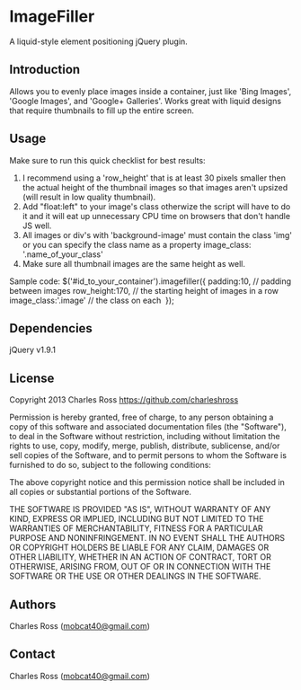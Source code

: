 ImageFiller
===========================
A liquid-style element positioning jQuery plugin.

Introduction
-----------------------------

Allows you to evenly place images inside a container, just like 'Bing Images', 'Google Images', and 'Google+ Galleries'. Works great with liquid designs that require thumbnails to fill up the entire screen.

Usage
-----------------------------

Make sure to run this quick checklist for best results:
1) I recommend using a 'row_height' that is at least 30 pixels smaller then the actual height of the thumbnail images so that images aren't upsized (will result in low quality thumbnail).
2) Add "float:left" to your image's class otherwize the script will have to do it and it will eat up unnecessary CPU time on browsers that don't handle JS well.
3) All images or div's with 'background-image' must contain the class 'img' or you can specify the class name as a property image_class: '.name_of_your_class'
4) Make sure all thumbnail images are the same height as well.

Sample code:
	$('#id_to_your_container').imagefiller({
		padding:10,				// padding between images
		row_height:170,			// the starting height of images in a row
		image_class:'.image'	// the class on each <img>
	});

Dependencies
-----------------------------

jQuery v1.9.1

License
-----------------------------

Copyright 2013 Charles Ross
https://github.com/charleshross

Permission is hereby granted, free of charge, to any person obtaining a copy of this software and associated documentation files (the "Software"), to deal in the Software without restriction, including without limitation the rights to use, copy, modify, merge, publish, distribute, sublicense, and/or sell copies of the Software, and to permit persons to whom the Software is furnished to do so, subject to the following conditions:

The above copyright notice and this permission notice shall be included in all copies or substantial portions of the Software.

THE SOFTWARE IS PROVIDED "AS IS", WITHOUT WARRANTY OF ANY KIND, EXPRESS OR IMPLIED, INCLUDING BUT NOT LIMITED TO THE WARRANTIES OF MERCHANTABILITY, FITNESS FOR A PARTICULAR PURPOSE AND NONINFRINGEMENT. IN NO EVENT SHALL THE AUTHORS OR COPYRIGHT HOLDERS BE LIABLE FOR ANY CLAIM, DAMAGES OR OTHER LIABILITY, WHETHER IN AN ACTION OF CONTRACT, TORT OR OTHERWISE, ARISING FROM, OUT OF OR IN CONNECTION WITH THE SOFTWARE OR THE USE OR OTHER DEALINGS IN THE SOFTWARE.

Authors
-----------------------------

Charles Ross (mobcat40@gmail.com)

Contact
-----------------------------

Charles Ross (mobcat40@gmail.com)
